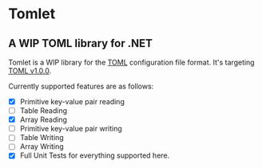 # Tomlet
## A WIP TOML library for .NET

Tomlet is a WIP library for the [TOML](https://toml.io/) configuration file format. It's targeting [TOML v1.0.0](https://toml.io/en/v1.0.0).

Currently supported features are as follows:

- [x] Primitive key-value pair reading
- [ ] Table Reading
- [x] Array Reading
- [ ] Primitive key-value pair writing
- [ ] Table Writing
- [ ] Array Writing
- [x] Full Unit Tests for everything supported here.
